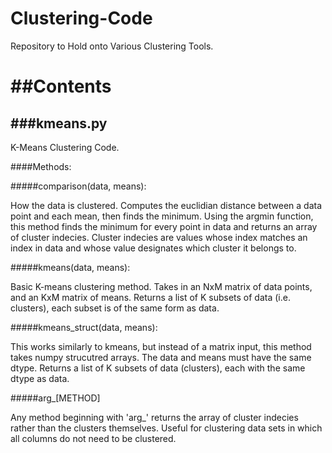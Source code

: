 # Clustering-Code
Repository to Hold onto Various Clustering Tools.

##Contents
====
###kmeans.py
----
K-Means Clustering Code.

####Methods:

#####comparison(data, means):

  How the data is clustered.  Computes the euclidian distance between a data point and each mean, then finds the minimum.  Using the argmin function, this method finds the minimum for every point in data and returns an array of cluster indecies.  Cluster indecies are values whose index matches an index in data and whose value designates which cluster it belongs to.

#####kmeans(data, means):

  Basic K-means clustering method.  Takes in an NxM matrix of data points, and an KxM matrix of means.  Returns a list of K subsets of data (i.e. clusters), each subset is of the same form as data.

#####kmeans_struct(data, means):

  This works similarly to kmeans, but instead of a matrix input, this method takes numpy strucutred arrays.  The data and means must have the same dtype.   Returns a list of K subsets of data (clusters), each with the same dtype as data.

#####arg_[METHOD]

  Any method beginning with 'arg_' returns the array of cluster indecies rather than the clusters themselves.  Useful for clustering data sets in which all columns do not need to be clustered.

  

